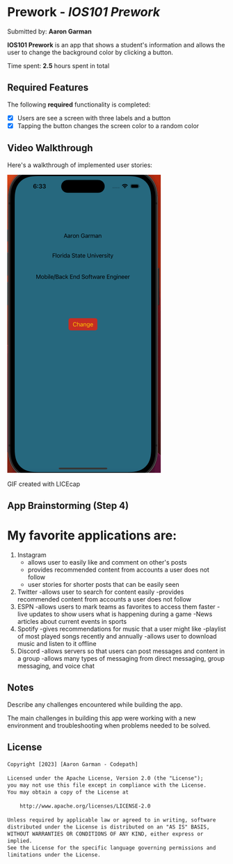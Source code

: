 # Prework - *IOS101 Prework*

Submitted by: **Aaron Garman**

**IOS101 Prework** is an app that shows a student's information and allows the user to change the background color by clicking a button. 

Time spent: **2.5** hours spent in total

## Required Features

The following **required** functionality is completed:

- [X] Users are see a screen with three labels and a button
- [X] Tapping the button changes the screen color to a random color
 
## Video Walkthrough

Here's a walkthrough of implemented user stories:

<img src='iOS Pre Work Gif.gif' title='Walkthrough gif' width='' alt='Video Walkthrough' />

<!-- Replace this with whatever GIF tool you used! -->
GIF created with LICEcap 
<!-- Recommended tools:
[Kap](https://getkap.co/) for macOS
[ScreenToGif](https://www.screentogif.com/) for Windows
[peek](https://github.com/phw/peek) for Linux. -->

## App Brainstorming (Step 4)

# My favorite applications are:

1. Instagram
   - allows user to easily like and comment on other's posts
   - provides recommended content from accounts a user does not follow
   - user stories for shorter posts that can be easily seen
2. Twitter
   -allows user to search for content easily
   -provides recommended content from accounts a user does not follow
3. ESPN
   -allows users to mark teams as favorites to access them faster
   -live updates to show users what is happening during a game
   -News articles about current events in sports
4. Spotify
   -gives recommendations for music that a user might like
   -playlist of most played songs recently and annually
   -allows user to download music and listen to it offline
5. Discord
   -allows servers so that users can post messages and content in a group
   -allows many types of messaging from direct messaging, group messaging, and voice chat

## Notes

Describe any challenges encountered while building the app.

The main challenges in building this app were working with a new environment and troubleshooting when problems needed to be solved.

## License

    Copyright [2023] [Aaron Garman - Codepath]

    Licensed under the Apache License, Version 2.0 (the "License");
    you may not use this file except in compliance with the License.
    You may obtain a copy of the License at

        http://www.apache.org/licenses/LICENSE-2.0

    Unless required by applicable law or agreed to in writing, software
    distributed under the License is distributed on an "AS IS" BASIS,
    WITHOUT WARRANTIES OR CONDITIONS OF ANY KIND, either express or implied.
    See the License for the specific language governing permissions and
    limitations under the License.

